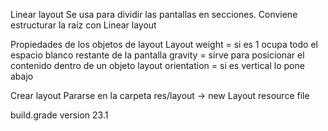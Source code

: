 Linear layout
  Se usa para dividir las pantallas en secciones.
  Conviene estructurar la raíz con Linear layout
  
  
  
  Propiedades de los objetos de layout
    Layout weight = si es 1 ocupa todo el espacio blanco restante de la pantalla
    gravity = sirve para posicionar el contenido dentro de un objeto layout
    orientation = si es vertical lo pone abajo
    
    
Crear layout
  Pararse en la carpeta res/layout -> new Layout resource file
  
  
  
  build.grade version 23.1
